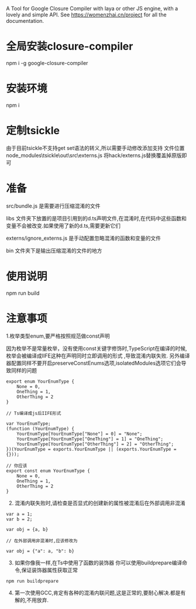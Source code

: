 A Tool for Google Closure Compiler with laya or other JS engine, with a lovely and simple API.
See <https://womenzhai.cn/project> for all the documentation.

# 全局安装closure-compiler

npm i -g google-closure-compiler

# 安装环境

npm i

# 定制tsickle

由于目前tsickle不支持get set语法的转义,所以需要手动修改添加支持
文件位置 node_modules\tsickle\out\src\externs.js
将hack/externs.js替换覆盖掉原版即可

# 准备

src/bundle.js 是需要进行压缩混淆的文件

libs 文件夹下放置的是项目引用到的d.ts声明文件,在混淆时,在代码中这些函数和变量不会被改变.如果使用了新的d.ts,需要更新它们

externs/ignore_externs.js 是手动配置忽略混淆的函数和变量的文件

bin 文件夹下是输出压缩混淆的文件的地方

# 使用说明

npm run build

# 注意事项

1.枚举类型enum,要严格按照规范做const声明

因为枚举不是常量枚举，没有使用const关键字修饰时,TypeScript在编译的时候,枚举会被编译成IIFE这种在声明同时立即调用的形式
,导致混淆内联失败.
另外编译器配置同样不要开启preserveConstEnums选项,isolatedModules选项它们会导致同样的问题

```
export enum YourEnumType {
    None = 0,
    OneThing = 1,
    OtherThing = 2
}

// Ts编译成js后IIFE形式

var YourEnumType;
(function (YourEnumType) {
    YourEnumType[YourEnumType["None"] = 0] = "None";
    YourEnumType[YourEnumType["OneThing"] = 1] = "OneThing";
    YourEnumType[YourEnumType["OtherThing"] = 2] = "OtherThing";
})(YourEnumType = exports.YourEnumType || (exports.YourEnumType = {}));

// 你应该
export const enum YourEnumType {
    None = 0,
    OneThing = 1,
    OtherThing = 2
}
```

2. 混淆内联失败时,请检查是否显式的创建新的属性被混淆后在外部调用非混淆

```
var a = 1;
var b = 2;

var obj = {a, b}

// 在外部调用非混淆时,应该修改为

var obj = {"a": a, "b": b}

```

3. 如果你像我一样,在Ts中使用了函数的装饰器
你可以使用buildprepare编译命令,保证装饰器属性获取正常
```
npm run buildprepare
```

4. 第一次使用GCC,肯定有各种的混淆内联问题,这是正常的,要耐心解决.都是有解的,不用放弃.